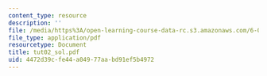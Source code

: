 ```yaml
---
content_type: resource
description: ''
file: /media/https%3A/open-learning-course-data-rc.s3.amazonaws.com/6-041-probabilistic-systems-analysis-and-applied-probability-spring-2006/4472d39cfe44a04977aabd91ef5b4972_tut02_sol.pdf
file_type: application/pdf
resourcetype: Document
title: tut02_sol.pdf
uid: 4472d39c-fe44-a049-77aa-bd91ef5b4972
---
```

